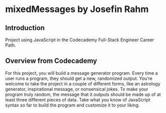 # mixedMessages by Josefin Rahm

## Introduction
Project using JavaScript in the Codecademy Full-Stack Engineer Career Path.

## Overview from Codecademy
For this project, you will build a message generator program. Every time a user 
runs a program, they should get a new, randomized output. You’re welcome to take 
the project in a couple of different forms, like an astrology generator, inspirational 
message, or nonsensical jokes. To make your program truly random, the message 
that it outputs should be made up of at least three different pieces of data. 
Take what you know of JavaScript syntax so far to build the program and customize 
it to your liking.
